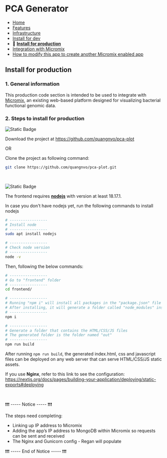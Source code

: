 # PCA Generator

- [Home](/README.md)
- [Features](features.md)
- [Infrastructure](infrastructure.md)
- [Install for dev](install_for_dev.md)
- 🌟 **[Install for production](install_for_production.md)**
- [Integration with Micromix](integrate_with_micromix.md)
- [How to modify this app to create another Micromix enabled app](how_to_modify_this_app_to_create_another_micromix_enabled_app.md)

## Install for production

### 1. General information

This production code section is intended to be used to integrate with [Micromix](http://micromix.helmholtz-hiri.de/), an existing web-based platform designed for visualizing bacterial functional genomic data.

### 2. Steps to install for production

![Static Badge](https://img.shields.io/badge/Step_1-Download_or_clone_the_project-blue)

Download the project at https://github.com/quangnvo/pca-plot

OR

Clone the project as following command:

```bash
git clone https://github.com/quangnvo/pca-plot.git
```

<p>&nbsp;</p>

![Static Badge](https://img.shields.io/badge/Step_2-Frontend_build-blue)

The frontend requires **[nodejs](https://nodejs.org/en)** with version at least 18.17.1.

In case you don't have nodejs yet, run the following commands to install nodejs

```bash
# -----------------
# Install node
# -----------------
sudo apt install nodejs

# -----------------
# Check node version
# -----------------
node -v
```

Then, following the below commands:

```bash
# -----------------
# Go to "frontend" folder
# -----------------
cd frontend/

# -----------------
# Running "npm i" will install all packages in the "package.json" file in the folder "frontend".
# After installing, it will generate a folder called "node_modules" inside folder "frontend"
# -----------------
npm i

# -----------------
# Generate a folder that contains the HTML/CSS/JS files
# The generated folder is the folder named "out"
# -----------------
npm run build

```
After running `npm run build`, the generated index.html, css and javascript files can be deployed on any web server that can serve HTML/CSS/JS static assets. 

If you use **Nginx**, refer to this link to see the configuration: 
https://nextjs.org/docs/pages/building-your-application/deploying/static-exports#deploying 

<p>&nbsp;</p>

❗❗❗ ----- Notice -----  ❗❗❗

The steps need completing: 

- Linking up IP address to Micromix
- Adding the app’s IP address to MongoDB within Micromix so requests can be sent and received
- The Nginx and Gunicorn config - Regan will populate

❗❗❗ ----- End of Notice -----  ❗❗❗

